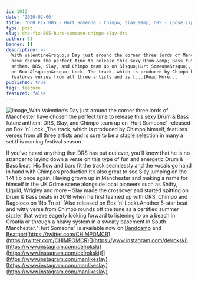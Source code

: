 ```yaml
---
id: 1013
date: '2020-02-06'
title: 'DnB Fix 005 - Hurt Someone - Chimpo, Slay &amp; DRS - Loose Lips'
type: post
slug: dnb-fix-005-hurt-someone-chimpo-slay-drs
author: 51
banner: []
description: >-
  With Valentine&rsquo;s Day just around the corner three lords of Manchester
  have chosen the perfect time to release this sexy Drum &amp; Bass future
  anthem. DRS, Slay, and Chimpo team up on &lsquo;Hurt Someone&rsquo;, released
  on Box &lsquo;n&rsquo; Lock. The track, which is produced by Chimpo himself,
  features verses from all three artists and is [...]Read More...
published: true
tags: feature
featured: false
---
```

![image](../undefined)_With Valentine’s Day just around the corner three lords of Manchester have chosen the perfect time to release this sexy Drum & Bass future anthem. DRS, Slay, and Chimpo team up on ‘Hurt Someone’, released on Box ‘n’ Lock._The track, which is produced by Chimpo himself, features verses from all three artists and is sure to be a staple selection in many a set this coming festival season.

If you’ve heard anything that DRS has put out ever, you’ll know that he is no stranger to laying down a verse on this type of fun and energetic Drum & Bass beat. His flow and bars fit the track seamlessly and the vocals go hand in hand with Chimpo’s production.It’s also great to see Slay jumping on the 174 tip once again. Having grown up in Manchester and making a name for himself in the UK Grime scene alongside local pioneers such as Shifty, Liquid, Wrigley and more – Slay made the crossover and started spitting on Drum & Bass beats in 2018 when he first teamed up with DRS, Chimpo and Ragoloco on ‘No Trust’ (Also released on Box ‘n’ Lock).Another 5-star beat and witty verse from Chimpo rounds off the tune as a certified summer sizzler that we’re eagerly looking forward to listening to on a beach in Croatia or through a heavy system in a sweaty basement in South Manchester.“Hurt Someone” is available now on [Bandcamp](https://boxnlock.bandcamp.com/) and [Beatport](https://www.beatport.com/track/hurt-someone-original-mix/13033303)[](https://twitter.com/CHIMPOMCR)[https://twitter.com/CHIMPOMCR](https://twitter.com/CHIMPOMCR)[](https://www.instagram.com/delrokski)[https://www.instagram.com/delrokski](https://www.instagram.com/delrokski)[](https://www.instagram.com/manlikeslay)[https://www.instagram.com/manlikeslay](https://www.instagram.com/manlikeslay)